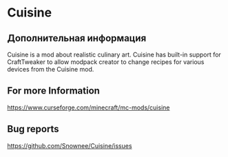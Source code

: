 # Cuisine

## Дополнительная информация

Cuisine is a mod about realistic culinary art. Cuisine has built-in support for CraftTweaker to allow modpack creator to change recipes for various devices from the Cuisine mod.

## For more Information

https://www.curseforge.com/minecraft/mc-mods/cuisine

## Bug reports

https://github.com/Snownee/Cuisine/issues